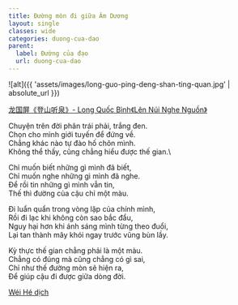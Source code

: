 ```yaml
---
title: Đường mòn đi giữa Âm Dương
layout: single
classes: wide
categories: duong-cua-dao
parent:
  label: Đường của đạo
  url: duong-cua-dao
---
```


![alt]({{ 'assets/images/long-guo-ping-deng-shan-ting-quan.jpg' | absolute_url }})
> <cite>
<a target="_blank" href="https://www.nipic.com/show/3095904.html">
龙国屏《登山听泉》- Long Quốc Bình《Lên Núi Nghe Nguồn》
</a>

Chuyện trên đời phân trái phải, trắng đen.\
Chọn cho mình giới tuyến để đứng về.\
Chẳng khác nào tự đào hố chôn mình.\
Không thể thấy, cũng chẳng hiểu được thế gian.\

Chỉ muốn biết những gì mình đã biết,\
Chỉ muốn nghe những gì mình đã nghe.\
Để rồi tin những gì mình vẫn tin,\
Thế thì đường của cậu chỉ một màu.

Đi luẩn quẩn trong vòng lặp của chính mình,\
Rồi đi lạc khi không còn sao bắc đẩu,\
Nguy hại hơn khi ánh sáng mình từng theo đuổi,\
Lại tan thành mây khói ngay trước vũng bùn lầy.

Kỳ thực thế gian chẳng phải là một màu.\
Chẳng có đúng mà cũng chẳng có gì sai,\
Chỉ như thế đường mòn sẽ hiện ra,\
Để giúp cậu đi được giữa dòng đời.

> <cite>
<a target="_blank" href="https://wei-he.xyz">Wéi Hé dịch</a>
</cite>
